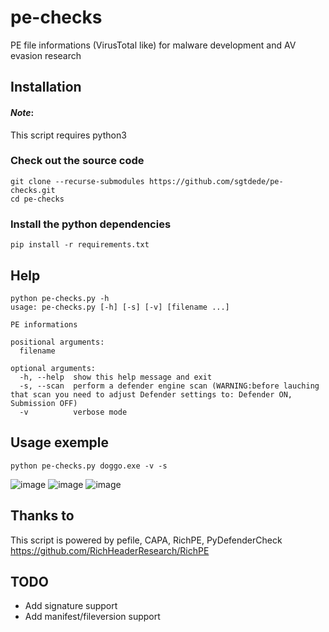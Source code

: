 # pe-checks
PE file informations (VirusTotal like) for malware development and AV evasion research 

## Installation
#### *Note*: 
This script requires python3

### Check out the source code
```
git clone --recurse-submodules https://github.com/sgtdede/pe-checks.git
cd pe-checks
``` 
### Install the python dependencies
```
pip install -r requirements.txt
``` 

## Help
```
python pe-checks.py -h
usage: pe-checks.py [-h] [-s] [-v] [filename ...]

PE informations

positional arguments:
  filename

optional arguments:
  -h, --help  show this help message and exit
  -s, --scan  perform a defender engine scan (WARNING:before lauching that scan you need to adjust Defender settings to: Defender ON, Submission OFF)
  -v          verbose mode
```

## Usage exemple
```
python pe-checks.py doggo.exe -v -s
```
![image](https://user-images.githubusercontent.com/5963320/130305543-46264d95-63cc-4bd5-bfbd-eeac6f4d0146.png)
![image](https://user-images.githubusercontent.com/5963320/130305528-035f8c5a-48e9-4652-82fc-b484330146d7.png)
![image](https://user-images.githubusercontent.com/5963320/130305483-aadc7dc5-4995-4411-a24f-1768c4a3440d.png)

## Thanks to
This script is powered by pefile, CAPA, RichPE, PyDefenderCheck
https://github.com/RichHeaderResearch/RichPE

## TODO
- Add signature support
- Add manifest/fileversion support
